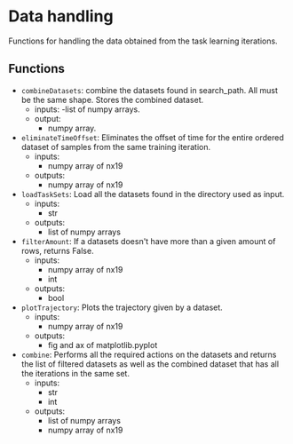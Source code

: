 # Data handling

Functions for handling the data obtained from the task learning iterations.

## Functions

  - ```combineDatasets```: combine the datasets found in search_path. All must be the same shape. Stores the combined dataset.
    - inputs:
        -list of numpy arrays.
    - output:
        - numpy array.
  - ```eliminateTimeOffset```: Eliminates the offset of time for the entire ordered dataset of samples from the same training iteration.
    - inputs:
        - numpy array of nx19
    - outputs:
        - numpy array of nx19
  - ```loadTaskSets```: Load all the datasets found in the directory used as input.
    - inputs:
        - str
    - outputs:
        - list of numpy arrays
  - ```filterAmount```: If a datasets doesn't have more than a given amount of rows, returns False.
    - inputs:
        - numpy array of nx19
        - int
    - outputs:
        - bool
  - ```plotTrajectory```: Plots the trajectory given by a dataset.
    - inputs: 
        - numpy array of nx19
    - outputs:
        - fig and ax of matplotlib.pyplot
  - ```combine```: Performs all the required actions on the datasets and returns the list of filtered datasets as well as the combined dataset that has all the iterations in the same set.
    - inputs:
        - str
        - int
    - outputs:
        - list of numpy arrays
        - numpy array of nx19

